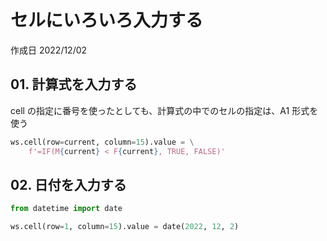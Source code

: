 # セルにいろいろ入力する

作成日 2022/12/02

## 01. 計算式を入力する

cell の指定に番号を使ったとしても、計算式の中でのセルの指定は、A1 形式を使う

```python
ws.cell(row=current, column=15).value = \
    f'=IF(M{current} < F{current}, TRUE, FALSE)'
```

## 02. 日付を入力する

```python
from datetime import date

ws.cell(row=1, column=15).value = date(2022, 12, 2)
```

